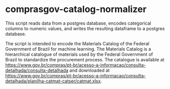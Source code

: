 # comprasgov-catalog-normalizer

This script reads data from a postgres database, encodes categorical columns to numeric values, and writes the resulting dataframe to a postgres database.

The script is intended to encode the Materials Catalog of the Federal Government of Brazil for machine learning. The Materials Catalog is a hierarchical catalogue of materials used by the Federal Government of Brazil to standardize the procurement process. The catalogue is available at https://www.gov.br/compras/pt-br/acesso-a-informacao/consulta-detalhada/consulta-detalhada and downloaded at https://www.gov.br/compras/pt-br/acesso-a-informacao/consulta-detalhada/planilha-catmat-catser/catmat.xlsx.
